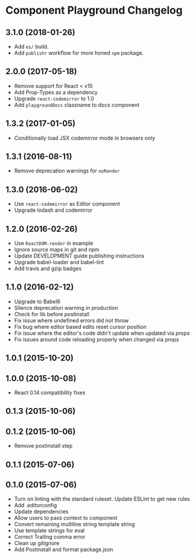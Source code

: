 # Component Playground Changelog

## 3.1.0 (2018-01-26)

  * Add `es/` build.
  * Add `publishr` workflow for more honed `npm` package.

## 2.0.0 (2017-05-18)

  * Remove support for React < v15
  * Add Prop-Types as a dependency
  * Upgrade `react-codemirror` to 1.0
  * Add `playgroundDocs` classname to docs component

## 1.3.2 (2017-01-05)

  * Conditionally load JSX codemirror mode in browsers only

## 1.3.1 (2016-08-11)

  * Remove deprecation warnings for `noRender`

## 1.3.0 (2016-06-02)

  * Use `react-codemirror` as Editor component
  * Upgrade lodash and codemirror

## 1.2.0 (2016-02-26)

  * Use `ReactDOM.render` in example
  * Ignore source maps in git and npm
  * Update DEVELOPMENT guide publishing instructions
  * Upgrade babel-loader and babel-lint
  * Add travis and gzip badges

## 1.1.0 (2016-02-12)

  * Upgrade to Babel6
  * Silence deprecation warning in production
  * Check for lib before postinstall
  * Fix issue where undefined errors did not throw
  * Fix bug where editor based edits reset cursor position
  * Fix issue where the editor's code didn't update when updated via props
  * Fix issues around code reloading properly when changed via props

## 1.0.1 (2015-10-20)

## 1.0.0 (2015-10-08)

  * React 0.14 compatibility fixes

## 0.1.3 (2015-10-06)


## 0.1.2 (2015-10-06)

  * Remove postinstall step

## 0.1.1 (2015-07-06)

## 0.1.0 (2015-07-06)

  * Turn on linting with the standard ruleset. Update ESLint to get new rules
  * Add .editorconfig
  * Update dependencies
  * Allow users to pass context to component
  * Convert remaining multiline string template string
  * Use template strings for eval
  * Correct Trailing comma error
  * Clean up gitignore
  * Add Postinstall and format package.json
